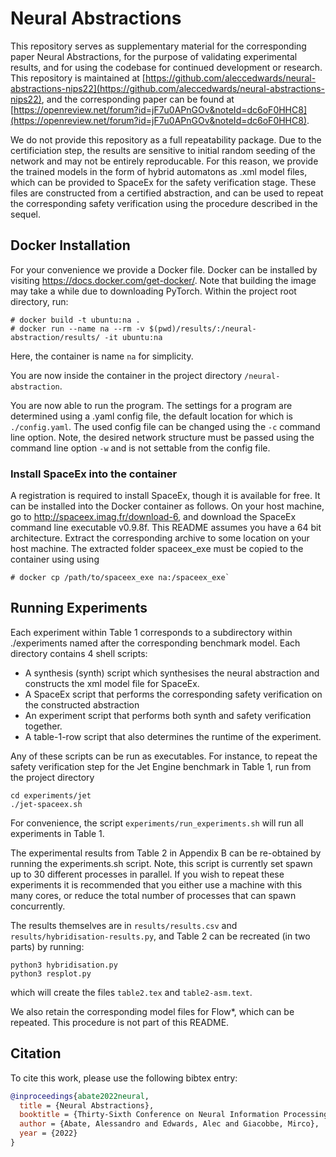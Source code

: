 # Neural Abstractions

This repository serves as supplementary material for the corresponding paper Neural Abstractions, for the purpose of validating experimental results, and for using the codebase for continued development or research. This repository is maintained at [https://github.com/aleccedwards/neural-abstractions-nips22](https://github.com/aleccedwards/neural-abstractions-nips22), and the corresponding paper can be found at [https://openreview.net/forum?id=jF7u0APnGOv&noteId=dc6oF0HHC8](https://openreview.net/forum?id=jF7u0APnGOv&noteId=dc6oF0HHC8).

We do not provide this repository as a full repeatability package. Due to the certificiation step, the results are sensitive to initial random seeding of the network and may not be entirely reproducable. For this reason, we provide the trained models in the form of hybrid automatons as .xml model files, which can be provided to SpaceEx for the safety verification stage. These files are constructed from a certified abstraction, and can be used to repeat the corresponding safety verification using the procedure described in the sequel.

## Docker Installation

For your convenience we provide a Docker file. Docker can be installed by visiting <https://docs.docker.com/get-docker/>. Note that building the image may take a while due to downloading PyTorch. Within the project root directory, run:

```console
# docker build -t ubuntu:na .
# docker run --name na --rm -v $(pwd)/results/:/neural-abstraction/results/ -it ubuntu:na
```

Here, the container is name `na` for simplicity.

You are now inside the container in the project directory `/neural-abstraction`.


You are now able to run the program. The settings for a program are determined using a .yaml config file, the default location for which is `./config.yaml`. The used config file can be changed using the `-c` command line option. Note, the desired network structure must be passed using the command line option `-w` and is not settable from the config file.

### Install SpaceEx into the container

A registration is required to install SpaceEx, though it is available for free. It can be installed into the Docker container as follows.
On your host machine, go to <http://spaceex.imag.fr/download-6>, and download the SpaceEx command line executable v0.9.8f. This README assumes you have a 64 bit architecture.
Extract the corresponding archive to some location on your host machine. The extracted folder spaceex_exe must be copied to the container using using

```console
# docker cp /path/to/spaceex_exe na:/spaceex_exe`
```

## Running Experiments

Each experiment within Table 1 corresponds to a subdirectory within ./experiments named after the corresponding benchmark model. Each directory contains 4 shell scripts:

* A synthesis (synth) script which synthesises the neural abstraction and constructs the xml model file for SpaceEx.
* A SpaceEx script that performs the corresponding safety verification on the constructed abstraction
* An experiment script that performs both synth and safety verification together.
* A table-1-row script that also determines the runtime of the experiment.

Any of these scripts can be run as executables. For instance, to repeat the safety verification step for the Jet Engine benchmark in Table 1, run from the project directory

```console
cd experiments/jet
./jet-spaceex.sh
```

For convenience, the script `experiments/run_experiments.sh` will run all experiments in Table 1.

The experimental results from Table 2 in Appendix B can be re-obtained by running the experiments.sh script. Note, this script is currently set spawn up to 30 different processes in parallel. If you wish to repeat these experiments it is recommended that you either use a machine with this many cores, or reduce the total number of processes that can spawn concurrently.

The results themselves are in `results/results.csv` and `results/hybridisation-results.py`, and Table 2 can be recreated (in two parts) by running:

```console
python3 hybridisation.py
python3 resplot.py
```

which will create the files `table2.tex` and `table2-asm.text`.

We also retain the corresponding model files for Flow*, which can be repeated. This procedure is not part of this README.

## Citation

To cite this work, please use the following bibtex entry:

``` bibtex
@inproceedings{abate2022neural,
  title = {Neural Abstractions},
  booktitle = {Thirty-Sixth Conference on Neural Information Processing Systems},
  author = {Abate, Alessandro and Edwards, Alec and Giacobbe, Mirco},
  year = {2022}
}
```
